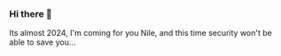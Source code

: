 ### Hi there 👋

<!--
**Jebadiah-Kerman/Jebadiah-Kerman** is a ✨ _special_ ✨ repository because its `README.md` (this file) appears on your GitHub profile.

Here are some ideas to get you started:

- 🔭 I’m currently working on ...
- 🌱 I’m currently learning ...
- 👯 I’m looking to collaborate on ...
- 🤔 I’m looking for help with ...
- 💬 Ask me about my Toyota Corolla
- 📫 How to reach me: ...
- 😄 Pronouns: ...
- ⚡ Fun fact: In 2019, I was banned from the Disney Springs Rainforest Cafe for 5 years for attempting to mud-wrestle the animatronic Gator 
-->
Its almost 2024, I'm coming for you Nile, and this time security won't be able to save you...
